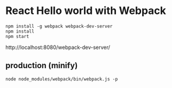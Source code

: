 # React Hello world with Webpack

```
npm install -g webpack webpack-dev-server
npm install
npm start
```

http://localhost:8080/webpack-dev-server/

## production (minify)

```
node node_modules/webpack/bin/webpack.js -p
```
